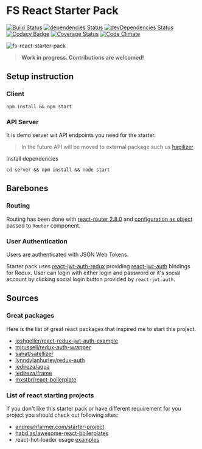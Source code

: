 # FS React Starter Pack


[![Build Status](https://travis-ci.org/fullstackforger/fs-react-starter-pack.svg?branch=master)](https://travis-ci.org/fullstackforger/fs-react-starter-pack)
[![dependencies Status](https://david-dm.org/fullstackforger/fs-react-starter-pack/status.svg)](https://david-dm.org/fullstackforger/fs-react-starter-pack)
[![devDependencies Status](https://david-dm.org/fullstackforger/fs-react-starter-pack/dev-status.svg)](https://david-dm.org/fullstackforger/fs-react-starter-pack?type=dev)
[![Codacy Badge](https://api.codacy.com/project/badge/Grade/ff404c431141498d88306b538dc7e44e)](https://www.codacy.com/app/fullstackforger/fs-react-starter-pack?utm_source=github.com&amp;utm_medium=referral&amp;utm_content=fullstackforger/fs-react-starter-pack&amp;utm_campaign=Badge_Grade)
[![Coverage Status](https://coveralls.io/repos/github/fullstackforger/fs-react-starter-pack/badge.svg?branch=master)](https://coveralls.io/github/fullstackforger/fs-react-starter-pack?branch=master)
[![Code Climate](https://codeclimate.com/github/fullstackforger/fs-react-starter-pack/badges/gpa.svg)](https://codeclimate.com/github/fullstackforger/fs-react-starter-pack)

![fs-react-starter-pack](https://cloud.githubusercontent.com/assets/10958238/19007584/a5839d9e-875d-11e6-9629-38f468fca30f.jpg)

> **Work in progress. Contributions are welcomed!**

## Setup instruction

### Client

```
npm install && npm start
```

### API Server

It is demo server wit API endpoints you need for the starter.

> In the future API will be moved to external package such us [hapilizer](https://github.com/fullstackforger/hapilizer)

Install dependencies
```
cd server && npm install && node start
```


## Barebones

### Routing

Routing has been done with [react-router 2.8.0][react-router] and [configuration as object][react-router-conf] passed to `Router` component.

[react-router]: https://github.com/reactjs/react-router/blob/v2.8.0/
[react-router-conf]: https://github.com/reactjs/react-router/blob/v2.8.0/docs/guides/RouteConfiguration.md#configuration-with-plain-routes

### User Authentication

Users are authenticated with JSON Web Tokens.

Starter pack uses [react-jwt-auth-redux][react-jwt-auth-redux] providing [react-jwt-auth][react-jwt-auth] bindings for Redux. 
User can login with either login and password or it's social account by clicking social login button provided 
by `react-jwt-auth`.

## Sources

### Great packages

Here is the list of great react packages that inspired me to start this project.

* [joshgeller/react-redux-jwt-auth-example](https://github.com/joshgeller/react-redux-jwt-auth-example)
* [mjrussell/redux-auth-wrapper](https://github.com/mjrussell/redux-auth-wrapper)
* [sahat/satellizer](https://github.com/sahat/satellizer)
* [lynndylanhurley/redux-auth](https://github.com/lynndylanhurley/redux-auth)
* [jedireza/aqua](https://github.com/jedireza/aqua)
* [jedireza/frame](https://github.com/jedireza/frame)
* [mxstbr/react-boilerplate](https://github.com/mxstbr/react-boilerplate)

### List of react starting projects

If you don't like this starter pack or have different requirement for you project you should check out following sites:

* [andrewhfarmer.com/starter-project](http://andrewhfarmer.com/starter-project)
* [habd.as/awesome-react-boilerplates](https://habd.as/awesome-react-boilerplates)
* react-hot-loader usage [examples](https://github.com/gaearon/react-hot-loader/tree/master/docs) 

<!-- references --> 

[redux]: http://redux.js.org/
[react-jwt-auth]: https://github.com/fullstackforger/react-jwt-auth
[react-jwt-auth-redux]: https://github.com/fullstackforger/react-jwt-auth-redux